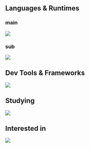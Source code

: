## Languages & Runtimes

### main
![](https://skillicons.dev/icons?i=python,regex,nodejs,typescript,js&perline=6)

### sub
![](https://skillicons.dev/icons?i=cpp,rust,cs&perline=6)

## Dev Tools & Frameworks

![](https://skillicons.dev/icons?i=git,aws,dynamodb,docker,debian,nginx,vite,react,fastapi,flask,nestjs,vscode,vim&perline=6)

## Studying

![](https://skillicons.dev/icons?i=kubernetes,go&perline=6)

## Interested in

![](https://skillicons.dev/icons?i=postgres,mysql,remix,tauri,wasm,svelte,haskell,scala&perline=6)
